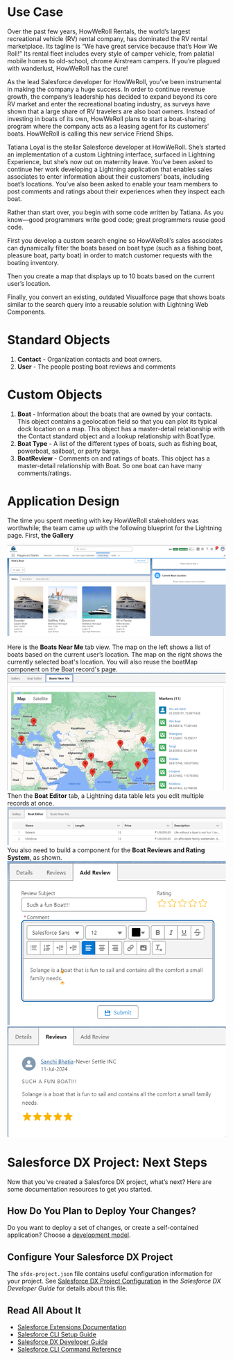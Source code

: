 # Use Case
Over the past few years, HowWeRoll Rentals, the world’s largest recreational vehicle (RV) rental company, has dominated the RV rental marketplace. Its tagline is “We have great service because that’s How We Roll!” Its rental fleet includes every style of camper vehicle, from palatial mobile homes to old-school, chrome Airstream campers. If you’re plagued with wanderlust, HowWeRoll has the cure!

As the lead Salesforce developer for HowWeRoll, you’ve been instrumental in making the company a huge success. In order to continue revenue growth, the company’s leadership has decided to expand beyond its core RV market and enter the recreational boating industry, as surveys have shown that a large share of RV travelers are also boat owners. Instead of investing in boats of its own, HowWeRoll plans to start a boat-sharing program where the company acts as a leasing agent for its customers’ boats. HowWeRoll is calling this new service Friend Ships.

Tatiana Loyal is the stellar Salesforce developer at HowWeRoll. She’s started an implementation of a custom Lightning interface, surfaced in Lightning Experience, but she’s now out on maternity leave. You’ve been asked to continue her work developing a Lightning application that enables sales associates to enter information about their customers’ boats, including boat’s locations. You’ve also been asked to enable your team members to post comments and ratings about their experiences when they inspect each boat.

Rather than start over, you begin with some code written by Tatiana. As you know—good programmers write good code; great programmers reuse good code.

First you develop a custom search engine so HowWeRoll’s sales associates can dynamically filter the boats based on boat type (such as a fishing boat, pleasure boat, party boat) in order to match customer requests with the boating inventory.

Then you create a map that displays up to 10 boats based on the current user’s location.

Finally, you convert an existing, outdated Visualforce page that shows boats similar to the search query into a reusable solution with Lightning Web Components.

# Standard Objects
1. **Contact** - Organization contacts and boat owners.
2. **User** - The people posting boat reviews and comments

# Custom Objects
1. **Boat** - Information about the boats that are owned by your contacts. This object contains a geolocation field so that you can plot its typical dock location on a map. This object has a master-detail relationship with the Contact standard object and a lookup relationship with BoatType.
2. **Boat Type** - A list of the different types of boats, such as fishing boat, powerboat, sailboat, or party barge.
3. **BoatReview** - Comments on and ratings of boats. This object has a master-detail relationship with Boat. So one boat can have many comments/ratings.

# Application Design
The time you spent meeting with key HowWeRoll stakeholders was worthwhile; the team came up with the following blueprint for the Lightning page. First, **the Gallery**

![alt text](image.png)

Here is the **Boats Near Me** tab view. The map on the left shows a list of boats based on the current user’s location. The map on the right shows the currently selected boat's location. You will also reuse the boatMap component on the Boat record's page.
![alt text](image-1.png)
Then the **Boat Editor** tab, a Lightning data table lets you edit multiple records at once.
![alt text](image-2.png)
You also need to build a component for the **Boat Reviews and Rating System**, as shown.
![alt text](image-3.png) ![alt text](image-4.png)

# Salesforce DX Project: Next Steps

Now that you’ve created a Salesforce DX project, what’s next? Here are some documentation resources to get you started.

## How Do You Plan to Deploy Your Changes?

Do you want to deploy a set of changes, or create a self-contained application? Choose a [development model](https://developer.salesforce.com/tools/vscode/en/user-guide/development-models).

## Configure Your Salesforce DX Project

The `sfdx-project.json` file contains useful configuration information for your project. See [Salesforce DX Project Configuration](https://developer.salesforce.com/docs/atlas.en-us.sfdx_dev.meta/sfdx_dev/sfdx_dev_ws_config.htm) in the _Salesforce DX Developer Guide_ for details about this file.

## Read All About It

- [Salesforce Extensions Documentation](https://developer.salesforce.com/tools/vscode/)
- [Salesforce CLI Setup Guide](https://developer.salesforce.com/docs/atlas.en-us.sfdx_setup.meta/sfdx_setup/sfdx_setup_intro.htm)
- [Salesforce DX Developer Guide](https://developer.salesforce.com/docs/atlas.en-us.sfdx_dev.meta/sfdx_dev/sfdx_dev_intro.htm)
- [Salesforce CLI Command Reference](https://developer.salesforce.com/docs/atlas.en-us.sfdx_cli_reference.meta/sfdx_cli_reference/cli_reference.htm)
